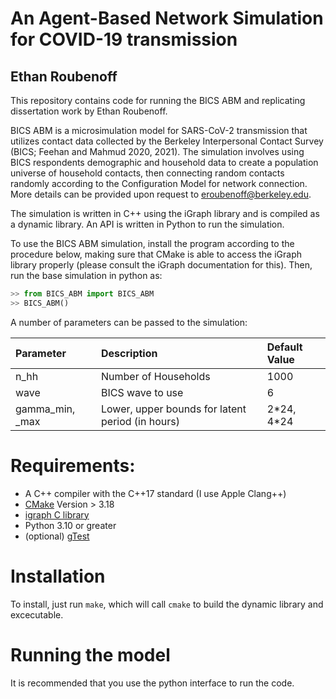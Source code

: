 # An Agent-Based Network Simulation for COVID-19 transmission
## Ethan Roubenoff

This repository contains code for running the BICS ABM and replicating
dissertation work by Ethan Roubenoff.

BICS ABM is a microsimulation model for SARS-CoV-2 transmission that utilizes
contact data collected by the Berkeley Interpersonal Contact Survey (BICS; Feehan and Mahmud 2020, 2021).
The simulation involves using BICS respondents demographic and household data to
create a population universe of household contacts, then connecting random
contacts randomly according to the Configuration Model for network connection. 
More details can be provided upon request to eroubenoff@berkeley.edu.

The simulation is written in C++ using the iGraph library and is compiled
as a dynamic library. An API is written in Python to run the simulation.

To use the BICS ABM simulation, install the program 
according to the procedure below, making sure that CMake
is able to access the iGraph library properly (please consult the 
iGraph documentation for this). 
Then, run the base simulation in 
python as:

```python
>> from BICS_ABM import BICS_ABM
>> BICS_ABM()
```

A number of parameters can be passed to the simulation:

| Parameter   | Description | Default Value |
| :---        | :----       | :---          |
| n\_hh        | Number of Households | 1000 |
| wave | BICS wave to use | 6 |
| gamma\_min, \_max| Lower, upper bounds for latent period (in hours) | 2\*24, 4\*24 |  

# Requirements: 

* A C++ compiler with the C++17 standard (I use Apple Clang++)
* [CMake](https://cmake.org/) Version > 3.18
* [igraph C library](https://igraph.org/c/html/latest/igraph-Installation.html)
* Python 3.10 or greater
* (optional) [gTest](http://google.github.io/googletest/)

# Installation

To install, just run `make`, which will call `cmake` to build the 
dynamic library and excecutable. 

# Running the model

It is recommended that you use the python interface to run the code. 



